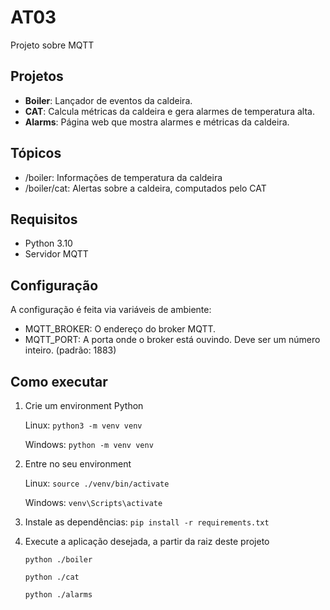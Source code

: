 # AT03
Projeto sobre MQTT

## Projetos
- **Boiler**: Lançador de eventos da caldeira.
- **CAT**: Calcula métricas da caldeira e gera alarmes de temperatura alta.
- **Alarms**: Página web que mostra alarmes e métricas da caldeira.
## Tópicos
- /boiler: Informações de temperatura da caldeira
- /boiler/cat: Alertas sobre a caldeira, computados pelo CAT

## Requisitos
- Python 3.10
- Servidor MQTT

## Configuração
A configuração é feita via variáveis de ambiente:
- MQTT_BROKER: O endereço do broker MQTT.
- MQTT_PORT: A porta onde o broker está ouvindo. Deve ser um número inteiro. (padrão: 1883)

## Como executar
1. Crie um environment Python

    Linux: `python3 -m venv venv`

    Windows: `python -m venv venv`
2. Entre no seu environment

    Linux: `source ./venv/bin/activate`

    Windows: `venv\Scripts\activate`

3. Instale as dependências:
    `pip install -r requirements.txt`

4. Execute a aplicação desejada, a partir da raiz deste projeto

    `python ./boiler`

    `python ./cat`

    `python ./alarms`